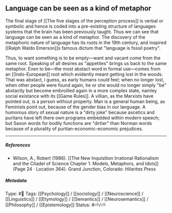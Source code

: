 ## Language can be seen as a kind of metaphor  # 

The final stage of [[The five stages of the perception process]] is verbal or symbolic and hence is coded into a pre-existing structure of languages systems that the brain has been previously taught. Thus we can see that language can be seen as a kind of metaphor. The discovery of the metaphoric nature of language has its roots in the 19th century, and inspired [[Ralph Waldo Emerson]]s famous dictum that "language is fossil poetry". 

Thus, to want something is to be empty—want and vacant come from the same root. Speaking of all desires as "appetites" brings us back to the same metaphor. Even to be—the most abstact word in formal use—comes from an [[Indo-European]] root which evidently meant getting lost in the woods. That was abstact, i guess, as early  humans could feel; when no longer lost, when other people were found again, he or she would no longer simply "be" abstactly but become embroilled again in a more complex state, namley social existance with its [[Game Rules]]. A villian, as the Marxists have pointed out, is a person without property. Man is a general human being, as Feminists point out, because of the gender bias in our language. A humorous story of sexual nature is a "dirty joke" because ascetics and puritans have left there own programs embedded within modern speech; but Saxon words for bodily functions are "dirtier" than Norman words because of a plurality of puritan-economic-economic prejudices.

___

##### References

- Wilson, A., Robert (1986). [[The New Inquisition Irrational Rationalism and the Citadel of Science Chapter 1. Models, Metaphors, and Idols]] (Page 24 · Location 364). Grand Junction, Colorado: _Hilaritas Press_

##### Metadata

Type: #🔴 
Tags: [[Psychology]] / [[sociology]] / [[Neuroscience]] / [[Linguistics]] / [[Etymology]]  / [[Semantics]] / [[Neurosemantics]] / [[Philosophy]] / [[Epistemology]]
Status: #⛅️/⛅️ 
